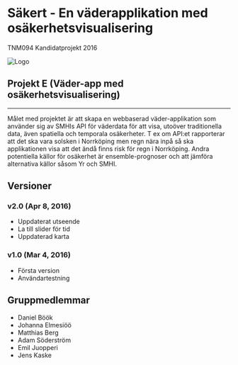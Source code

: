 # Säkert - En väderapplikation med osäkerhetsvisualisering
TNM094 Kandidatprojekt 2016

![Logo](http://i.imgur.com/vUjHypg.png)

## Projekt E (Väder-app med osäkerhetsvisualisering)
------
Målet med projektet är att skapa en webbaserad väder-applikation som använder sig av SMHIs API för väderdata för att visa, utoöver traditionella data, även spatiella och temporala osäkerheter. 
T ex om API:et rapporterar att det ska vara solsken i Norrköping men regn nära inpå så ska applikationen visa att det ändå finns risk för regn i Norrköping. 
Andra potentiella källor för osäkerhet är ensemble-prognoser och att jämföra alternativa källor såsom Yr och SMHI.

Versioner
---------
### v2.0 (Apr 8, 2016)
* Uppdaterat utseende
* La till slider för tid
* Uppdaterad karta

### v1.0 (Mar 4, 2016)
* Första version
* Användartestning

Gruppmedlemmar
------
- Daniel Böök
- Johanna Elmesiöö
- Matthias Berg
- Adam Söderström
- Emil Juopperi
- Jens Kaske
